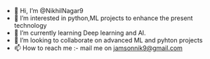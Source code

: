 - 👋 Hi, I’m @NikhilNagar9
- 👀 I’m interested in python,ML projects to enhance the present technology
- 🌱 I’m currently learning Deep learning and AI.
- 💞️ I’m looking to collaborate on advanced ML and pyhton projects
- 📫 How to reach me :- mail me on jamsonnik9@gmail.com

<!---
NikhilNagar9/NikhilNagar9 is a ✨ special ✨ repository because its `README.md` (this file) appears on your GitHub profile.
You can click the Preview link to take a look at your changes.
--->
